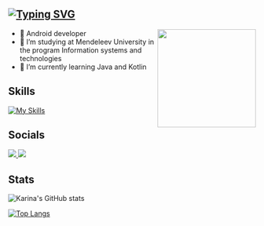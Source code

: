 ## [![Typing SVG](https://readme-typing-svg.herokuapp.com?font=Raleway&pause=1000&color=e5289e&width=435&lines=Karina+Gimalova)](https://git.io/typing-svg)

<img align='right'
     src="https://media.giphy.com/media/llarwdtFqG63IlqUR1/giphy.gif" 
     width="200">

* 👾 Android developer
* 🔭 I’m studying at Mendeleev University in the program Information systems and technologies
* 💖 I’m currently learning Java and Kotlin

## Skills
[![My Skills](https://skillicons.dev/icons?i=androidstudio,kotlin,java,cs,html,css,postgres,figma,firebase)](https://skillicons.dev)

## Socials
<p align="left">
  <a href="https://discord.com/users/7983" target="_blank" rel="noreferrer">
    <img src="https://skillicons.dev/icons?i=discord" />
  </a>
  <a href="https://t.me/kabrishka" target="_blank" rel="noreferrer">
     <img src="https://user-images.githubusercontent.com/49933115/139837223-bf23d3a9-4638-4e17-994a-ac8678d5f517.png"  />
  </a>
</p>

</p>

## Stats

![Karina's GitHub stats](https://github-readme-stats.vercel.app/api?username=kabrishka&show_icons=true&theme=synthwave)

[![Top Langs](https://github-readme-stats.vercel.app/api/top-langs/?username=kabrishka&layout=compact&theme=synthwave)](https://github.com/kabrishka/github-readme-stats)
